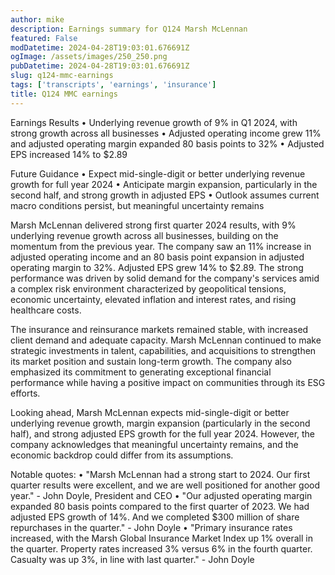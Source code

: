 ```yaml
---
author: mike
description: Earnings summary for Q124 Marsh McLennan 
featured: False
modDatetime: 2024-04-28T19:03:01.676691Z
ogImage: /assets/images/250_250.png
pubDatetime: 2024-04-28T19:03:01.676691Z
slug: q124-mmc-earnings
tags: ['transcripts', 'earnings', 'insurance']
title: Q124 MMC earnings
---
```


Earnings Results
• Underlying revenue growth of 9% in Q1 2024, with strong growth across all businesses
• Adjusted operating income grew 11% and adjusted operating margin expanded 80 basis points to 32%
• Adjusted EPS increased 14% to $2.89

Future Guidance
• Expect mid-single-digit or better underlying revenue growth for full year 2024
• Anticipate margin expansion, particularly in the second half, and strong growth in adjusted EPS
• Outlook assumes current macro conditions persist, but meaningful uncertainty remains

Marsh McLennan delivered strong first quarter 2024 results, with 9% underlying revenue growth across all businesses, building on the momentum from the previous year. The company saw an 11% increase in adjusted operating income and an 80 basis point expansion in adjusted operating margin to 32%. Adjusted EPS grew 14% to $2.89. The strong performance was driven by solid demand for the company's services amid a complex risk environment characterized by geopolitical tensions, economic uncertainty, elevated inflation and interest rates, and rising healthcare costs.

The insurance and reinsurance markets remained stable, with increased client demand and adequate capacity. Marsh McLennan continued to make strategic investments in talent, capabilities, and acquisitions to strengthen its market position and sustain long-term growth. The company also emphasized its commitment to generating exceptional financial performance while having a positive impact on communities through its ESG efforts.

Looking ahead, Marsh McLennan expects mid-single-digit or better underlying revenue growth, margin expansion (particularly in the second half), and strong adjusted EPS growth for the full year 2024. However, the company acknowledges that meaningful uncertainty remains, and the economic backdrop could differ from its assumptions.

Notable quotes:
• "Marsh McLennan had a strong start to 2024. Our first quarter results were excellent, and we are well positioned for another good year." - John Doyle, President and CEO
• "Our adjusted operating margin expanded 80 basis points compared to the first quarter of 2023. We had adjusted EPS growth of 14%. And we completed $300 million of share repurchases in the quarter." - John Doyle
• "Primary insurance rates increased, with the Marsh Global Insurance Market Index up 1% overall in the quarter. Property rates increased 3% versus 6% in the fourth quarter. Casualty was up 3%, in line with last quarter." - John Doyle
